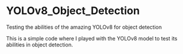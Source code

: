 # YOLOv8_Object_Detection
Testing the abilities of the amazing YOLOv8 for object detection

This is a simple code where I played with the YOLOv8 model to test its abilities in object detection.
